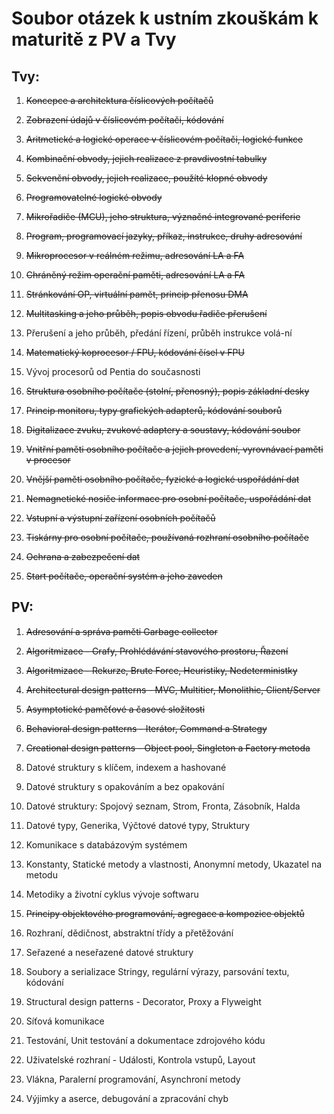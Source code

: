 # Soubor otázek k ustním zkouškám k maturitě z PV a Tvy

## Tvy:

1. ~~Koncepce a architektura číslicových počítačů~~

2. ~~Zobrazení údajů v číslicovém počítači, kódování~~

3. ~~Aritmetické a logické operace v číslicovém počítači, logické funkce~~

4. ~~Kombinační obvody, jejich realizace z pravdivostní tabulky~~

5. ~~Sekvenční obvody, jejich realizace, použíté klopné obvody~~

6. ~~Programovatelné logické obvody~~

7. ~~Mikrořadiče (MCU), jeho struktura, význačné integrované periferie~~

8. ~~Program, programovací jazyky, příkaz, instrukce, druhy adresování~~

9. ~~Mikroprocesor v reálném režimu, adresování LA a FA~~

10. ~~Chráněný režim operační paměti, adresování LA a FA~~

11. ~~Stránkování OP, virtuální pamět, princip přenosu DMA~~

12. ~~Multitasking a jeho průběh, popis obvodu řadiče přerušení~~

13. Přerušení a jeho průběh, předání řízení, průběh instrukce volá-ní

14. ~~Matematický koprocesor / FPU, kódování čísel v FPU~~

15. Vývoj procesorů od Pentia do současnosti

16. ~~Struktura osobního počítače (stolní, přenosný), popis základní desky~~

17. ~~Princip monitoru, typy grafických adapterů, kódování souborů~~

18. ~~Digitalizace zvuku, zvukové adaptery a soustavy, kódování soubor~~

19. ~~Vnitřní paměti osobního počítače a jejich provedení, vyrovnávací paměti v procesor~~

20. ~~Vnější paměti osobního počítače, fyzické a logické uspořádání dat~~

21. ~~Nemagnetické nosiče informace pro osobní počítače, uspořádání dat~~

22. ~~Vstupní a výstupní zařízení osobních počítačů~~

23. ~~Tiskárny pro osobní počítače, používaná rozhraní osobního počítače~~

24. ~~Ochrana a zabezpečení dat~~

25. ~~Start počítače, operační systém a jeho zaveden~~

## PV:

1. ~~Adresování a správa paměti Garbage collector~~

2. ~~Algoritmizace - Grafy, Prohlédávání stavového prostoru, Řazení~~

3. ~~Algoritmizace - Rekurze, Brute Force, Heuristiky, Nedeterministky~~

4. ~~Architectural design patterns - MVC, Multitier, Monolithic, Client/Server~~

5. ~~Asymptotické paměťové a časové složitosti~~

6. ~~Behavioral design patterns - Iterátor, Command a Strategy~~

7. ~~Creational design patterns - Object pool, Singleton a Factory metoda~~

8. Datové struktury s klíčem, indexem a hashované

9. Datové struktury s opakováním a bez opakování

10. Datové struktury: Spojový seznam, Strom, Fronta, Zásobník, Halda

11. Datové typy, Generika, Výčtové datové typy, Struktury

12. Komunikace s databázovým systémem

13. Konstanty, Statické metody a vlastnosti, Anonymní metody, Ukazatel na metodu

14. Metodiky a životní cyklus vývoje softwaru

15. ~~Principy objektového programování, agregace a kompozice objektů~~

16. Rozhraní, dědičnost, abstraktní třídy a přetěžování

17. Seřazené a neseřazené datové struktury

18. Soubory a serializace Stringy, regulární výrazy, parsování textu, kódování

19. Structural design patterns - Decorator, Proxy a Flyweight

20. Síťová komunikace

21. Testování, Unit testování a dokumentace zdrojového kódu

22. Uživatelské rozhraní - Události, Kontrola vstupů, Layout

23. Vlákna, Paralerní programování, Asynchroní metody

24. Výjimky a aserce, debugování a zpracování chyb

